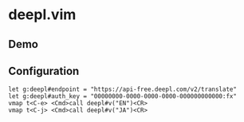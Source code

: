 # deepl.vim

## Demo

## Configuration
```vim
let g:deepl#endpoint = "https://api-free.deepl.com/v2/translate"
let g:deepl#auth_key = "00000000-0000-0000-0000-000000000000:fx"
vmap t<C-e> <Cmd>call deepl#v("EN")<CR>
vmap t<C-j> <Cmd>call deepl#v("JA")<CR>
```
